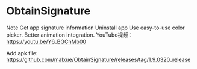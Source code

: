 # ObtainSignature
Note Get app signature information Uninstall app Use easy-to-use color picker. Better animation integration.
YouTube视频：https://youtu.be/Y6_BGCnMb00

Add apk file: https://github.com/malxue/ObtainSignature/releases/tag/1.9.0320_release
